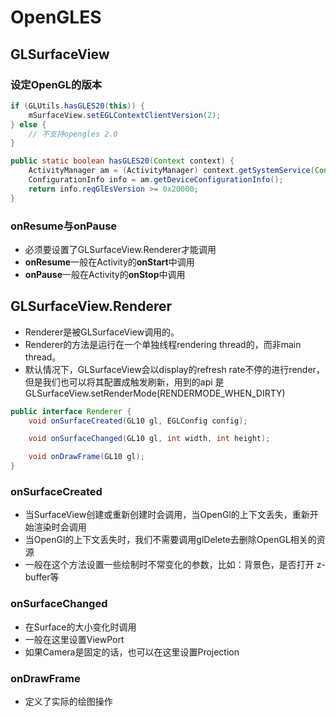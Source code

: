 # OpenGLES

## GLSurfaceView

### 设定OpenGL的版本

```java
if (GLUtils.hasGLES20(this)) {
    mSurfaceView.setEGLContextClientVersion(2);
} else {
    // 不支持opengles 2.0
}

public static boolean hasGLES20(Context context) {
    ActivityManager am = (ActivityManager) context.getSystemService(Context.ACTIVITY_SERVICE);
    ConfigurationInfo info = am.getDeviceConfigurationInfo();
    return info.reqGlEsVersion >= 0x20000;
}
```

### onResume与onPause

- 必须要设置了GLSurfaceView.Renderer才能调用
- **onResume**一般在Activity的**onStart**中调用
- **onPause**一般在Activity的**onStop**中调用

## GLSurfaceView.Renderer

- Renderer是被GLSurfaceView调用的。
- Renderer的方法是运行在一个单独线程rendering thread的，而非main thread。
- 默认情况下，GLSurfaceView会以display的refresh rate不停的进行render，但是我们也可以将其配置成触发刷新，用到的api  是GLSurfaceView.setRenderMode(RENDERMODE_WHEN_DIRTY)

```java
public interface Renderer {
    void onSurfaceCreated(GL10 gl, EGLConfig config);

    void onSurfaceChanged(GL10 gl, int width, int height);

    void onDrawFrame(GL10 gl);
}
```

### onSurfaceCreated

- 当SurfaceView创建或重新创建时会调用，当OpenGl的上下文丢失，重新开始渲染时会调用
- 当OpenGl的上下文丢失时，我们不需要调用glDelete去删除OpenGL相关的资源
- 一般在这个方法设置一些绘制时不常变化的参数，比如：背景色，是否打开 z-buffer等

### onSurfaceChanged

- 在Surface的大小变化时调用
- 一般在这里设置ViewPort
- 如果Camera是固定的话，也可以在这里设置Projection

### onDrawFrame

- 定义了实际的绘图操作